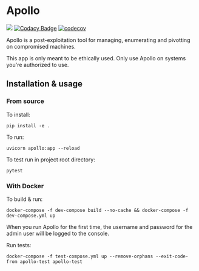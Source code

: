 # Apollo
![](https://github.com/thecoderstudio/apollo/workflows/Test/badge.svg)
[![Codacy Badge](https://app.codacy.com/project/badge/Grade/2208dfecb4c345f299ca14491905ea37)](https://www.codacy.com?utm_source=github.com&amp;utm_medium=referral&amp;utm_content=thecoderstudio/apollo&amp;utm_campaign=Badge_Grade)
[![codecov](https://codecov.io/gh/thecoderstudio/apollo/branch/develop/graph/badge.svg?token=3CJ4O4JTUZ)](https://codecov.io/gh/thecoderstudio/apollo)

Apollo is a post-exploitation tool for managing, enumerating and pivotting on
compromised machines.

This app is only meant to be ethically used. Only use Apollo on systems you're
authorized to use.

## Installation & usage
### From source
To install:
```
pip install -e .
```

To run:
```
uvicorn apollo:app --reload
```

To test run in project root directory:
```
pytest
```

### With Docker
To build & run:
```
docker-compose -f dev-compose build --no-cache && docker-compose -f dev-compose.yml up
```

When you run Apollo for the first time, the username and password for the admin user will be logged to the console.

Run tests:
```
docker-compose -f test-compose.yml up --remove-orphans --exit-code-from apollo-test apollo-test
```